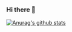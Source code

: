 ### Hi there 👋


[![Anurag's github stats](https://github-readme-stats.vercel.app/api?username=ZiyaoGeng&hide=prs&count_private=true)](https://github.com/anuraghazra/github-readme-stats)
<!--
**ZiyaoGeng/ZiyaoGeng** is a ✨ _special_ ✨ repository because its `README.md` (this file) appears on your GitHub profile.

Here are some ideas to get you started:

- 🔭 I’m currently working on ...
- 🌱 I’m currently learning ...
- 👯 I’m looking to collaborate on ...
- 🤔 I’m looking for help with ...
- 💬 Ask me about ...
- 📫 How to reach me: ...
- 😄 Pronouns: ...
- ⚡ Fun fact: ...
-->
